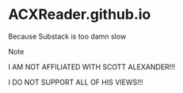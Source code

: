 # ACXReader.github.io

Because Substack is too damn slow

> [!NOTE]
> I AM NOT AFFILIATED WITH SCOTT ALEXANDER!!!
>
> I DO NOT SUPPORT ALL OF HIS VIEWS!!!
